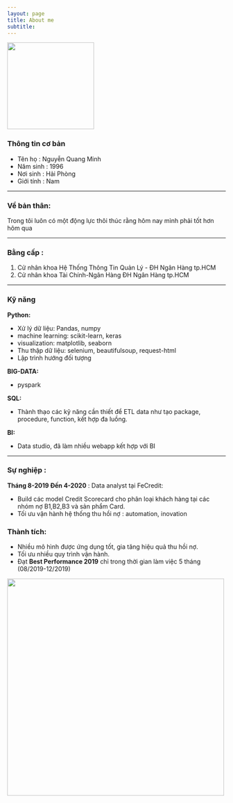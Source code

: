 ```yaml
---
layout: page
title: About me
subtitle: 
---
```

    
<img src="https://raw.githubusercontent.com/minmax49/minmax49.github.io/master/img/me.jpg" width="200" />

### Thông tin cơ bản

- Tên họ : Nguyễn Quang Minh
- Năm sinh : 1996  
- Nơi sinh : Hải Phòng
- Giới tính : Nam

-----------------
### Về bản thân:

Trong tôi luôn có một động lực thôi thúc rằng hôm nay mình phải tốt hơn hôm qua

-----------------
### Bằng cấp : 

1. Cử nhân khoa Hệ Thống Thông Tin Quản Lý - ĐH Ngân Hàng tp.HCM
2. Cử nhân khoa Tài Chính-Ngân Hàng ĐH Ngân Hàng tp.HCM

-----------------
### Kỹ năng

**Python:**
- Xử lý dữ liệu: Pandas, numpy
- machine learning: scikit-learn, keras
- visualization: matplotlib, seaborn
- Thu thập dữ liệu: selenium, beautifulsoup, request-html
- Lập trình hướng đối tượng

**BIG-DATA:**
- pyspark

**SQL:**
- Thành thạo các kỹ năng cần thiết để ETL data như tạo package, procedure, function, kết hợp đa luồng.
    
**BI:**
- Data studio, đã làm nhiều webapp kết hợp với BI


    
-----------------
### Sự nghiệp :

**Tháng 8-2019 Đến 4-2020** : Data analyst tại FeCredit: 

- Build các model Credit Scorecard cho phân loại khách hàng tại các nhóm nợ B1,B2,B3 và sản phẩm Card. 
- Tối ưu vận hành hệ thống thu hồi nợ : automation, inovation

### Thành tích: 
- Nhiều mô hình được ứng dụng tốt, gia tăng hiệu quả thu hồi nợ. 
- Tối ưu nhiều quy trình vận hành.
- Đạt **Best Performance 2019** chỉ trong thời gian làm việc 5 tháng (08/2019-12/2019)

<img src="https://raw.githubusercontent.com/minmax49/minmax49.github.io/master/img/bang.jpg" width="500" />
    


